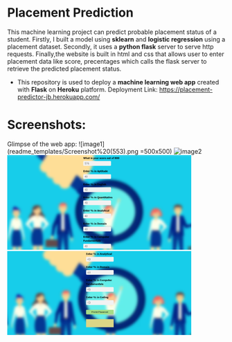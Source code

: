 
# Placement Prediction 

This machine learning project  can predict probable placement status of a student. 
Firstly, I built a model using **sklearn** and **logistic regression** using a placement dataset.
Secondly, it uses a **python flask** server to serve http requests. 
Finally,the website is built in html and css that allows user to enter placement data like score, precentages which calls the
flask server to retrieve the predicted placement status.
- This repository is used to deploy a **machine learning web app** created with **Flask** on **Heroku** platform.
    Deployment Link: https://placement-predictor-jb.herokuapp.com/

# Screenshots:
Glimpse of the web app:
![image1](readme_templates/Screenshot%20(553).png =500x500)  ![image2](readme_templates/Screenshot%20(554).png=50*50)
<img src="readme_templates/Screenshot%20(553).png" width="425"/> <img src="readme_templates/Screenshot%20(554).png" width="425"/> 

